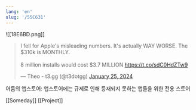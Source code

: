 ```yaml
---
lang: 'en'
slug: '/55C631'
---
```


![[18E6BD.png]]

<blockquote class="twitter-tweet"><p lang="en" dir="ltr">I fell for Apple's misleading numbers. It's actually WAY WORSE. The $310k is MONTHLY.<br/><br/>8 million installs would cost $3.7 MILLION <a href="https://t.co/sdC0HdZTw9">https://t.co/sdC0HdZTw9</a></p>&mdash; Theo - t3.gg (@t3dotgg) <a href="https://twitter.com/t3dotgg/status/1750629906697081328?ref_src=twsrc%5Etfw">January 25, 2024</a></blockquote>

어둠의 앱스토어: 앱스토어에는 규제로 인해 등재되지 못하는 앱들을 위한 전용 스토어

[[Someday]] [[Project]]
